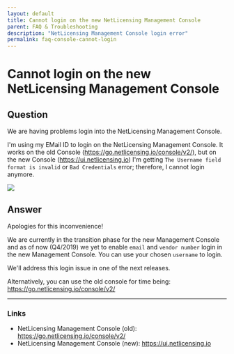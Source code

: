 ```yaml
---
layout: default
title: Cannot login on the new NetLicensing Management Console
parent: FAQ & Troubleshooting
description: "NetLicensing Management Console login error"
permalink: faq-console-cannot-login
---
```


Cannot login on the new NetLicensing Management Console
=============

## Question

We are having problems login into the NetLicensing Management Console.

I'm using my EMail ID to login on the NetLicensing Management Console.
It works on the old Console (https://go.netlicensing.io/console/v2/), but on the new Console (https://ui.netlicensing.io) I'm getting `The Username field format is invalid` or `Bad Credentials` error; therefore, I cannot login anymore.

<a href="assets/images/faq-console-cannot-login.png" data-lightbox="paypal" data-title="The Username field format is invalid" data-alt="The Username field format is invalid">
  <img src="assets/images/faq-console-cannot-login.png" />
</a>

## Answer

Apologies for this inconvenience!

We are currently in the transition phase for the new Management Console and as of now (Q4/2019) we yet to enable `email` and `vendor number` login in the new Management Console.
You can use your chosen `username` to login.

We'll address this login issue in one of the next releases.


Alternatively, you can use the old console for time being: <a href="https://go.netlicensing.io/console/v2/" class="external-link">https://go.netlicensing.io/console/v2/</a>

---

### Links
- NetLicensing Management Console (old): <a href="https://go.netlicensing.io/console/v2/" class="external-link">https://go.netlicensing.io/console/v2/</a>
- NetLicensing Management Console (new): <a href="https://ui.netlicensing.io" class="external-link">https://ui.netlicensing.io</a>
